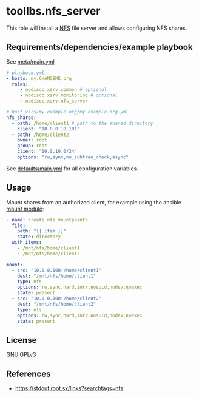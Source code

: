 # toollbs.nfs_server

This role will install a [NFS](https://en.wikipedia.org/wiki/Network_File_System) file server and allows configuring NFS shares.


## Requirements/dependencies/example playbook

See [meta/main.yml](defaults/main.yml)

```yaml
# playbook.yml
- hosts: my.CHANGEME.org
  roles:
     - nodiscc.xsrv.common # optional
     - nodiscc.xsrv.monitoring # optional
     - nodiscc.xsrv.nfs_server

# host_vars/my.example.org/my.example.org.yml
nfs_shares:
  - path: /home/client1 # path to the shared directory
    client: "10.0.0.10.101"
  - path: /home/client2
    owner: root
    group: root
    client: "10.0.10.0/24"
    options: "rw,sync,no_subtree_check,async"
```

See [defaults/main.yml](defaults/main.yml) for all configuration variables.


## Usage

Mount shares from an authorized client, for example using the ansible [mount module](https://docs.ansible.com/ansible/latest/collections/ansible/posix/mount_module.html):

```yaml
- name: create nfs mountpoints
  file:
    path: "{{ item }}"
    state: directory
  with_items:
    - /mnt/nfs/home/client1
    - /mnt/nfs/home/client2

mount:
  - src: "10.0.0.100:/home/client1"
    dest: "/mnt/nfs/home/client1"
    type: nfs
    options: rw,sync,hard,intr,nosuid,nodev,noexec
    state: present
  - src: "10.0.0.100:/home/client2"
    dest: "/mnt/nfs/home/client2"
    type: nfs
    options: rw,sync,hard,intr,nosuid,nodev,noexec
    state: present
```

## License

[GNU GPLv3](../../LICENSE)


## References

- https://stdout.root.sx/links?searchtags=nfs
